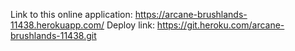Link to this online application: https://arcane-brushlands-11438.herokuapp.com/
Deploy link: https://git.heroku.com/arcane-brushlands-11438.git
